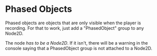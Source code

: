 # Phased Objects

Phased objects are objects that are only visible when the player is recording. For that to work, just add a "PhasedObject" group to any Node2D.

The node *has to be a Node2D*. If it isn't, there will be a warning in the console saying that a PhasedObject group is not attached to a Node2D.
